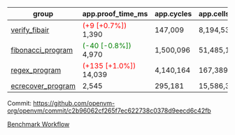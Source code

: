 | group | app.proof_time_ms | app.cycles | app.cells_used | leaf.proof_time_ms | leaf.cycles | leaf.cells_used |
| -- | -- | -- | -- | -- | -- | -- |
| [verify_fibair](https://github.com/openvm-org/openvm/blob/benchmark-results/benchmarks-pr/1417/verify_fibair-c2b96062cf265f7ec622738c0378d9eecd6c42fb.md) |<span style='color: red'>(+9 [+0.7%])</span> 1,390 |  147,009 |  8,194,532 |- | - | - |
| [fibonacci_program](https://github.com/openvm-org/openvm/blob/benchmark-results/benchmarks-pr/1417/fibonacci-c2b96062cf265f7ec622738c0378d9eecd6c42fb.md) |<span style='color: green'>(-40 [-0.8%])</span> 4,970 |  1,500,096 |  51,485,167 |- | - | - |
| [regex_program](https://github.com/openvm-org/openvm/blob/benchmark-results/benchmarks-pr/1417/regex-c2b96062cf265f7ec622738c0378d9eecd6c42fb.md) |<span style='color: red'>(+135 [+1.0%])</span> 14,039 |  4,140,164 |  167,389,450 |- | - | - |
| [ecrecover_program](https://github.com/openvm-org/openvm/blob/benchmark-results/benchmarks-pr/1417/ecrecover-c2b96062cf265f7ec622738c0378d9eecd6c42fb.md) | 2,545 |  295,181 |  15,586,346 |- | - | - |


Commit: https://github.com/openvm-org/openvm/commit/c2b96062cf265f7ec622738c0378d9eecd6c42fb

[Benchmark Workflow](https://github.com/openvm-org/openvm/actions/runs/13801776821)
